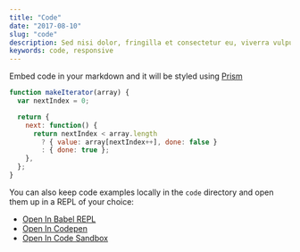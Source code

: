 ```yaml
---
title: "Code"
date: "2017-08-10"
slug: "code"
description: Sed nisi dolor, fringilla et consectetur eu, viverra vulputate felis. Ut est ex, ornare vitae dictum quis, egestas et est. Nam rhoncus purus eu justo feugiat, a venenatis enim ultricies. Mauris tristique elementum leo a viverra. Ut placerat, ex nec vestibulum iaculis, nibh ante sollicitudin elit, non aliquet nunc neque ac sapien. Aenean iaculis vulputate facilisis. Suspendisse elit purus, iaculis.
keywords: code, responsive
---
```


Embed code in your markdown and it will be styled using
[Prism](http://prismjs.com/)

```javascript
function makeIterator(array) {
  var nextIndex = 0;

  return {
    next: function() {
      return nextIndex < array.length
        ? { value: array[nextIndex++], done: false }
        : { done: true };
    },
  };
}
```

You can also keep code examples locally in the `code` directory and open them up
in a REPL of your choice:

* [Open In Babel REPL](babel://example)
* [Open In Codepen](codepen://example)
* [Open In Code Sandbox](codesandbox://example)
